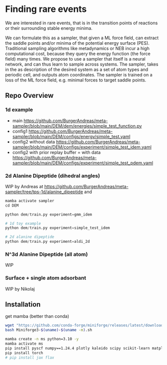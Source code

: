 # Finding rare events

We are interested in rare events, that is in the transition points of reactions or their surrounding stable energy minima.

We can formulate this as a sampler, that given a ML force field, can extract the saddle points and/or minima of the potential energy surface (PES).
Traditional sampling algorithms like metadynamics or NEB incur a high computational cost, because they query the energy function (the force field) many times. 
We propose to use a sampler that itself is a neural network, and can thus learn to sample across systems. 
The sampler, takes in the as description of the desired system as a set of atom types and periodic cell, and outputs atom coordinates. 
The sampler is trained on a loss of the ML force field, e.g. minimal forces to target saddle points.

## Repo Overview

### 1d example
- main https://github.com/BurgerAndreas/meta-sampler/blob/main/DEM/dem/energies/simple_test_function.py
- config1 https://github.com/BurgerAndreas/meta-sampler/blob/main/DEM/configs/energy/simple_test.yaml
- config2 without data https://github.com/BurgerAndreas/meta-sampler/blob/main/DEM/configs/experiment/simple_test_idem.yaml
- config2 with prior replay buffer = with data https://github.com/BurgerAndreas/meta-sampler/blob/main/DEM/configs/experiment/simple_test_pdem.yaml

### 2d Alanine Dipeptide (dihedral angles)
WIP by Andreas at https://github.com/BurgerAndreas/meta-sampler/tree/tps-1d/alanine_dipeptide and

```python
mamba activate sampler
cd DEM

python dem/train.py experiment=gmm_idem

# 1d toy example
python dem/train.py experiment=simple_test_idem

# 2d alanine dipeptide
python dem/train.py experiment=aldi_2d
```

### N^3d Alanine Dipeptide (all atom)
WIP

### Surface + single atom adsorbant
WIP by Nikolaj

## Installation
get mamba (better than conda)
```bash
wget "https://github.com/conda-forge/miniforge/releases/latest/download/Miniforge3-$(uname)-$(uname -m).sh"
bash Miniforge3-$(uname)-$(uname -m).sh
```

```bash
mamba create -n ms python=3.10 -y
mamba activate ms
pip install pyscf numpy==1.24.4 plotly kaleido scipy scikit-learn matplotlib==3.8.4 seaborn black tqdm joblib einops pandas ipykernel botorch
pip install torch
# pip install jax flax
```

